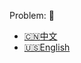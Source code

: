 Problem: :link: 
- [:cn:中文](https://leetcode-cn.com/problems/longest-palindromic-substring)
- [:us:English](https://leetcode.com/problems/longest-palindromic-substring)